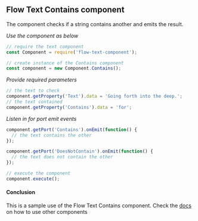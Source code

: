 ## Flow Text Contains component
The component checks if a string contains another and emits the result.

*Use the component as below*

```javascript
// require the text component
const Component = require('flow-text-component');

// create instance of the Contains component
const component = new Component.Contains();
```

*Provide required parameters*

```javascript
// the text to check
component.getProperty('Text').data = 'Going forth into the deep.';
// the text contained
component.getProperty('Contains').data = 'for';
```

*Listen in for port emit events*
```javascript
component.getPort('Contains').onEmit(function() {
  // the text contains the other
});

component.getPort('DoesNotContain').onEmit(function() {
  // the text does not contain the other
});

// execute the component
component.execute();
```

#### Conclusion

This is a sample use of the Flow Text Contains component. Check the [docs](./../docs/) on how to use other components